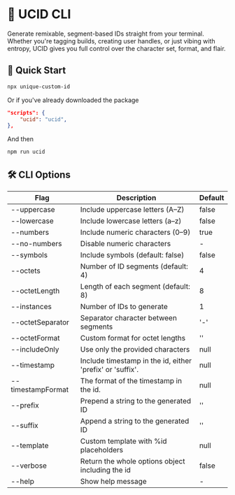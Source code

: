 # 🧬 UCID CLI

Generate remixable, segment-based IDs straight from your terminal. Whether you're tagging builds, creating user handles, or just vibing with entropy, UCID gives you full control over the character set, format, and flair.

## 🚀 Quick Start

```bash
npx unique-custom-id
```

Or if you've already downloaded the package

```json
"scripts": {
    "ucid": "ucid",
},
```

And then

```bash
npm run ucid
```

## 🛠 CLI Options

| Flag              | Description                                               | Default |
| ----------------- | --------------------------------------------------------- | ------- |
| --uppercase       | Include uppercase letters (A–Z)                           | false   |
| --lowercase       | Include lowercase letters (a–z)                           | false   |
| --numbers         | Include numeric characters (0–9)                          | true    |
| --no-numbers      | Disable numeric characters                                | -       |
| --symbols         | Include symbols (default: false)                          | false   |
| --octets          | Number of ID segments (default: 4)                        | 4       |
| --octetLength     | Length of each segment (default: 8)                       | 8       |
| --instances       | Number of IDs to generate                                 | 1       |
| --octetSeparator  | Separator character between segments                      | '-'     |
| --octetFormat     | Custom format for octet lengths                           | ''      |
| --includeOnly     | Use only the provided characters                          | null    |
| --timestamp       | Include timestamp in the id, either 'prefix' or 'suffix'. | null    |
| --timestampFormat | The format of the timestamp in the id.                    | null    |
| --prefix          | Prepend a string to the generated ID                      | ''      |
| --suffix          | Append a string to the generated ID                       | ''      |
| --template        | Custom template with %id placeholders                     | null    |
| --verbose         | Return the whole options object including the id          | false   |
| --help            | Show help message                                         | -       |
